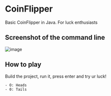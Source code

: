 # CoinFlipper
Basic CoinFlipper in Java. For luck enthusiasts

## Screenshot of the command line
![image](https://github.com/Michillas/CoinFlipper/assets/140931203/8760a011-dacf-42ba-b6e6-e1b062752a44)

## How to play
Build the project, run it, press enter and try ur luck!
```
- O: Heads
- 0: Tails
```
